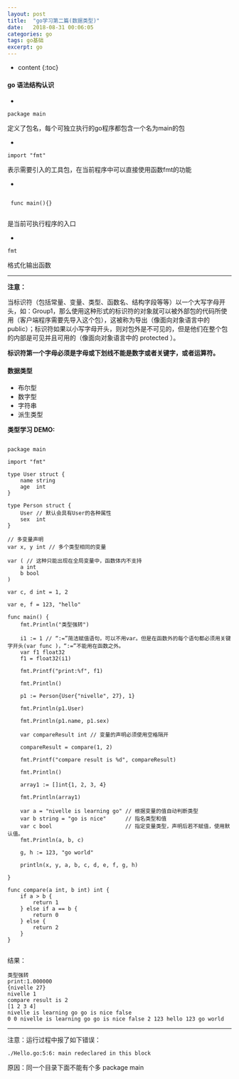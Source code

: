 ```yaml
---
layout: post
title:  "go学习第二篇(数据类型)"
date:   2018-08-31 00:06:05
categories: go
tags: go基础
excerpt: go
---
```


* content
{:toc}

#### go 语法结构认识

-  

```
package main

```

定义了包名，每个可独立执行的go程序都包含一个名为main的包

- 

```
import "fmt"

```
表示需要引入的工具包，在当前程序中可以直接使用函数fmt的功能

-

```

 func main(){}
 
```

是当前可执行程序的入口


 - 

```
fmt 

```

格式化输出函数

---

**注意：**

当标识符（包括常量、变量、类型、函数名、结构字段等等）以一个大写字母开头，如：Group1，那么使用这种形式的标识符的对象就可以被外部包的代码所使用（客户端程序需要先导入这个包），这被称为导出（像面向对象语言中的 public）；标识符如果以小写字母开头，则对包外是不可见的，但是他们在整个包的内部是可见并且可用的（像面向对象语言中的 protected ）。


**标识符第一个字母必须是字母或下划线不能是数字或者关键字，或者运算符。**


#### 数据类型

- 布尔型
- 数字型
- 字符串
- 派生类型

**类型学习 DEMO:**

```

package main

import "fmt"

type User struct {
	name string
	age  int
}

type Person struct {
	User // 默认会具有User的各种属性
	sex  int
}

// 多变量声明
var x, y int // 多个类型相同的变量

var ( // 这种只能出现在全局变量中，函数体内不支持
	a int
	b bool
)

var c, d int = 1, 2

var e, f = 123, "hello"

func main() {
	fmt.Println("类型强转")

	i1 := 1 // “:=”简洁赋值语句，可以不用var。但是在函数外的每个语句都必须用关键字开头(var func )，“:=”不能用在函数之外。
	var f1 float32
	f1 = float32(i1)

	fmt.Printf("print:%f", f1)

	fmt.Println()

	p1 := Person{User{"nivelle", 27}, 1}

	fmt.Println(p1.User)

	fmt.Println(p1.name, p1.sex)

	var compareResult int // 变量的声明必须使用空格隔开

	compareResult = compare(1, 2)

	fmt.Printf("compare result is %d", compareResult)

	fmt.Println()

	array1 := []int{1, 2, 3, 4}

	fmt.Println(array1)

	var a = "nivelle is learning go" // 根据变量的值自动判断类型
	var b string = "go is nice"      // 指名类型和值
	var c bool                       // 指定变量类型，声明后若不赋值，使用默认值。
	fmt.Println(a, b, c)

	g, h := 123, "go world"

	println(x, y, a, b, c, d, e, f, g, h)

}

func compare(a int, b int) int {
	if a > b {
		return 1
	} else if a == b {
		return 0
	} else {
		return 2
	}
}


```

结果：


```
类型强转
print:1.000000
{nivelle 27}
nivelle 1
compare result is 2
[1 2 3 4]
nivelle is learning go go is nice false
0 0 nivelle is learning go go is nice false 2 123 hello 123 go world

```




---

注意：运行过程中报了如下错误：

```
./Hello.go:5:6: main redeclared in this block

```
原因：同一个目录下面不能有个多 package main
